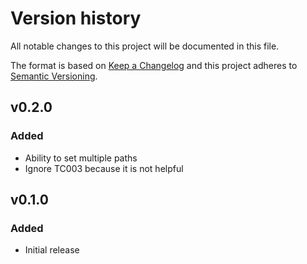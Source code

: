 # Version history

All notable changes to this project will be documented in this file.

The format is based on [Keep a Changelog][keepachangelog] and this project adheres to [Semantic Versioning][semver].

## v0.2.0

### Added

- Ability to set multiple paths
- Ignore TC003 because it is not helpful

## v0.1.0

### Added

- Initial release

[keepachangelog]:https://keepachangelog.com/en/1.0.0/
[semver]:https://semver.org/spec/v2.0.0.html
